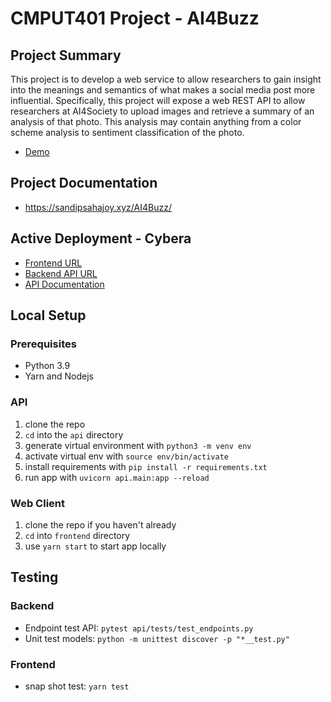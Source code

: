 # CMPUT401 Project - AI4Buzz

## Project Summary
This project is to develop a web service to allow researchers to gain insight into the meanings and semantics of what makes a social media post more influential. Specifically, this project will expose a web REST API to allow researchers at AI4Society to upload images and retrieve a summary of an analysis of that photo. This analysis may contain anything from a color scheme analysis to sentiment classification of the photo.
- <a href="https://cmput401.ca/projects/a3bc8e93-1275-434e-9e88-f4af38bb276c">Demo</a>

## Project Documentation
- https://sandipsahajoy.xyz/AI4Buzz/

## Active Deployment - Cybera
- <a href="http://[2605:fd00:4:1001:f816:3eff:fe67:1ff9]">Frontend URL</a>
- <a href="http://[2605:fd00:4:1001:f816:3eff:fe26:70dd]">Backend API URL</a>
- <a href="http://[2605:fd00:4:1001:f816:3eff:fe26:70dd]/docs">API Documentation</a>

## Local Setup
### Prerequisites
- Python 3.9
- Yarn and Nodejs

### API
1. clone the repo
2. `cd` into the `api` directory
3. generate virtual environment with `python3 -m venv env`
4. activate virtual env with `source env/bin/activate`
5. install requirements with `pip install -r requirements.txt`
6. run app with `uvicorn api.main:app --reload`

### Web Client
1. clone the repo if you haven't already
2. `cd` into `frontend` directory
3. use `yarn start` to start app locally

## Testing
### Backend
- Endpoint test API: `pytest api/tests/test_endpoints.py`
- Unit test models: `python -m unittest discover -p "*__test.py"`

### Frontend
- snap shot test: `yarn test`
